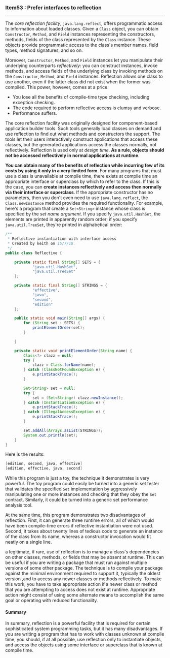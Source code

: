 ### Item53 : Prefer interfaces to reflection

----------

The *core reflection facility*, `java.lang.reflect`, offers programmatic access to information about loaded classes. Given a `Class` object, you can obtain `Constructor`, `Method`, and `Field` instances representing the constructors, methods, fields of the class represented by the `Class` instance. These objects provide programmatic access to the class's member names, field types, method signatures, and so on.

Moreover, `Constructor`, `Method`, and `Field` instances let you manipulate their underlying counterparts *reflectively*: you can construct instances, invoke methods, and access fields of the underlying class by invoking methods on the `Constructor`, `Method`, and `Field` instances. Reflection allows one class to use another, even if the latter class did not exist when the former was compiled. This power, however, comes at a price:

- You lose all the benefits of compile-time type checking, including exception checking.
- The code required to perform reflective access is clumsy and verbose.
- Performance suffers.

The core reflection facility was originally designed for component-based application builder tools. Such tools generally load classes on demand and use reflection to find out what methods and constructors the support. The tools let their users interactively construct applications that access these classes, but the generated applications access the classes normally, not reflectively. Reflection is used only at *design time*. **As a rule, objects should not be accessed reflectively in normal applications at runtime**.

**You can obtain many of the benefits of reflection while incurring few of its costs by using it only in a very limited form**. For many programs that must use a class is unavailable at compile time, there exists at compile time an appropriate interface or superclass by which to refer to the class. If this is the case, you can **create instances reflectively and access then normally via their interface or superclass**. If the appropriate constructor has no parameters, then you don't even need to use `java.lang.reflect`, the `Class.newInstance` method provides the required functionality. For example, here's a program that create a `Set<String>` instance whose class is specified by the *set name argument*. If you specify `java.util.HashSet`, the elements are printed in apparently random order; if you specify `java.util.TreeSet`, they're printed in alphabetical order:

```java
/**
 * Reflective instantiation with interface access
 * Created by keith on 15/7/18.
 */
public class Reflective {

    private static final String[] SETS = {
            "java.util.HashSet",
            "java.util.TreeSet"
    };

    private static final String[] STRINGS = {
            "effective",
            "java",
            "second",
            "edition"
    };

    public static void main(String[] args) {
        for (String set : SETS) {
            printElementOrder(set);
        }

    }

    private static void printElementOrder(String name) {
        Class<?> clazz = null;
        try {
            clazz = Class.forName(name);
        } catch (ClassNotFoundException e) {
            e.printStackTrace();
        }

        Set<String> set = null;
        try {
            set = (Set<String>) clazz.newInstance();
        } catch (InstantiationException e) {
            e.printStackTrace();
        } catch (IllegalAccessException e) {
            e.printStackTrace();
        }

        set.addAll(Arrays.asList(STRINGS));
        System.out.println(set);
    }
}
```

Here is the results:

```java
[edition, second, java, effective]
[edition, effective, java, second]
```

While this program is just a toy, the technique it demonstrates is very powerful. The toy program could easily be turned into a generic set tester that validates the specified `Set` implementation by aggressively manipulating one or more instances and checking that they obey the `Set` contract. Similarly, it could be turned into a generic set performance analysis tool.

At the same time, this program demonstrates two disadvantages of reflection. First, it can generate three runtime errors, all of which would have been compile-time errors if reflective instantiation were not used. Second, it takes about twenty lines of tedious code to generate an instance of the class from its name, whereas a constructor invocation would fit neatly on a single line.

a legitimate, if rare, use of reflection is to manage a class's dependencies on other classes, methods, or fields that may be absent at runtime. This can be useful if you are writing a package that must run against multiple versions of some other package. The technique is to compile your package against the minimal environment required to support it, typically the oldest version ,and to access any newer classes or methods reflectively. To make this work, you have to take appropriate action if a newer class or method that you are attempting to access does not exist at runtime. Appropriate action might consist of using some alternate means to accomplish the same goal or operating with reduced functionality.

#### Summary

In summary, reflection is a powerful facility that is required for certain sophisticated system programming tasks, but it has many disadvantages. If you are writing a program that has to work with classes unknown at compile time, you should, if at all possible, use reflection only to instantiate objects, and access the objects using some interface or superclass that is known at compile time.

